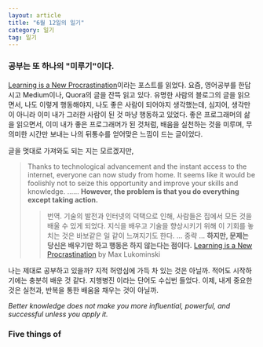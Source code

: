 ```yaml
---
layout: article
title: "6월 12일의 일기"
category: 일기
tag: 일기
---
```



### 공부는 또 하나의 "미루기"이다.
[Learning is a New Procrastination](https://thecoffeelicious.com/why-learning-is-a-new-procrastination-104b53107e8b)이라는 포스트를 읽었다. 요즘, 영어공부를 한답시고 Medium이나, Quora의 글을 잔뜩 읽고 있다. 유명한 사람의 블로그의 글을 읽으면서, 나도 이렇게 행동해야지, 나도 좋은 사람이 되어야지 생각했는데, 심지어, 생각만이 아니라 이미 내가 그러한 사람이 된 것 마냥 행동하고 있었다.
좋은 프로그래머의 삶을 읽으면서, 이미 내가 좋은 프로그래머가 된 것처럼, 배움을 실천하는 것을 미루며, 무의미한 시간만 보내는 나의 뒤통수를 얻어맞은 느낌이 드는 글이었다.

글을 멋대로 가져와도 되는 지는 모르겠지만,

> Thanks to technological advancement and the instant access to the internet, everyone can now study from home. It seems like it would be foolishly not to seize this opportunity and improve your skills and knowledge. ......
> **However, the problem is that you do everything except taking action.**
>> 번역.
> 기술의 발전과 인터넷의 덕택으로 인해, 사람들은 집에서 모든 것을 배울 수 있게 되었다. 지식을 배우고 기술을 향상시키기 위해 이 기회를 놓치는 것은 바보같은 일 같이 느껴지기도 한다.
... 중략 ...
 **하지만, 문제는 당신은 배우기만 하고 행동은 하지 않는다는 점이다.**
> [Learning is a New Procrastination](https://thecoffeelicious.com/why-learning-is-a-new-procrastination-104b53107e8b) by Max Lukominski

나는 제대로 공부하고 있을까? 지적 허영심에 가득 차 있는 것은 아닐까.
적어도 시작하기에는 충분히 배운 것 같다.
지행병진 이라는 단어도 수십번 들었다.
이제, 내게 중요한 것은 실천과, 반복을 통한 배움을 채우는 것이 아닐까.


*Better knowledge does not make you more influential, powerful, and successful unless you apply it.*


### Five things of
